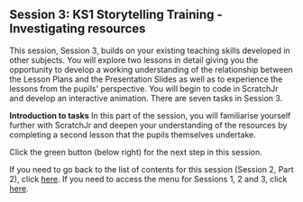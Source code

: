 ## Session 3: KS1 Storytelling Training - Investigating resources
This session, Session 3, builds on your existing teaching skills developed in other subjects. You will explore two lessons in detail giving you the opportunity to develop a working understanding of the relationship between the Lesson Plans and the Presentation Slides as well as to experience the lessons from the pupils' perspective. You will begin to code in ScratchJr and develop an interactive animation. There are seven tasks in Session 3.

**Introduction to tasks**
In this part of the session, you will familiarise yourself further with ScratchJr and deepen your understanding of the resources by completing a second lesson that the pupils themselves undertake.

Click the green button (below right) for the next step in this session.

If you need to go back to the list of contents for this session (Session 2, Part 2), click [here](https://projects.raspberrypi.org/en/projects/KS1StorytellingTraining_Session2_Part2_GBICi1b).
If you need to access the menu for Sessions 1, 2 and 3, click [here](https://projects.raspberrypi.org/en/pathways/ks1-storytellingtraining-gbici1b).

